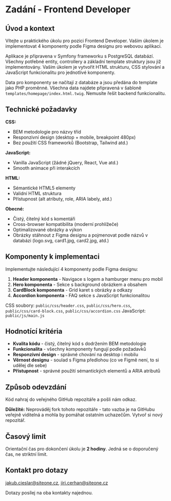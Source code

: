 # Zadání - Frontend Developer

## Úvod a kontext

Vítejte u praktického úkolu pro pozici Frontend Developer. Vaším úkolem je implementovat 4 komponenty podle Figma designu pro webovou aplikaci.

Aplikace je připravena v Symfony frameworku s PostgreSQL databází. Všechny potřebné entity, controllery a základní template struktury jsou již implementovány. Vaším úkolem je vytvořit HTML strukturu, CSS stylování a JavaScript funkcionalitu pro jednotlivé komponenty.

Data pro komponenty se načítají z databáze a jsou předána do template jako PHP proměnné. Všechna data najdete připravená v šabloně `templates/homepage/index.html.twig`. Nemusíte řešit backend funkcionalitu.

## Technické požadavky

**CSS:**
- BEM metodologie pro názvy tříd
- Responzivní design (desktop + mobile, breakpoint 480px)
- Bez použití CSS frameworků (Bootstrap, Tailwind atd.)

**JavaScript:**
- Vanilla JavaScript (žádné jQuery, React, Vue atd.)
- Smooth animace při interakcích

**HTML:**
- Sémantické HTML5 elementy
- Validní HTML struktura
- Přístupnost (alt atributy, role, ARIA labely, atd.)

**Obecné:**
- Čistý, čitelný kód s komentáři
- Cross-browser kompatibilita (moderní prohlížeče)
- Optimalizované obrázky a výkon
- Obrázky stáhnout z Figma designu a pojmenovat podle názvů v databázi (logo.svg, card1.jpg, card2.jpg, atd.)

## Komponenty k implementaci

Implementujte následující 4 komponenty podle Figma designu:

1. **Header komponenta** - Navigace s logem a hamburger menu pro mobil
2. **Hero komponenta** - Sekce s background obrázkem a obsahem  
3. **CardBlock komponenta** - Grid karet s obrázky a odkazy
4. **Accordion komponenta** - FAQ sekce s JavaScript funkcionalitou

CSS soubory: `public/css/header.css`, `public/css/hero.css`, `public/css/card-block.css`, `public/css/accordion.css`
JavaScript: `public/js/main.js`

## Hodnotící kritéria

- **Kvalita kódu** - čistý, čitelný kód s dodržením BEM metodologie
- **Funkcionalita** - všechny komponenty fungují podle požadavků
- **Responzivní design** - správné chování na desktop i mobilu
- **Věrnost designu** - soulad s Figma předlohou (co ve Figmě není, to si udělej dle sebe)
- **Přístupnost** - správné použití sémantických elementů a ARIA atributů

## Způsob odevzdání

Kód nahraj do veřejného GitHub repozitáře a pošli nám odkaz.

**Důležité:** Neprováděj fork tohoto repozitáře - tato vazba je na GitHubu veřejně viditelná a mohla by pomáhat ostatním uchazečům. Vytvoř si nový repozitář.

## Časový limit

Orientační čas pro dokončení úkolu je **2 hodiny**. Jedná se o doporučený čas, ne striktní limit.

## Kontakt pro dotazy

jakub.cieslar@siteone.cz, jiri.cerhan@siteone.cz

Dotazy posílej na oba kontakty najednou. 
